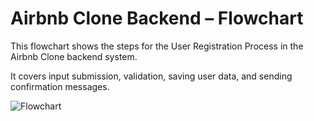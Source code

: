 # Airbnb Clone Backend – Flowchart

This flowchart shows the steps for the User Registration Process in the Airbnb Clone backend system.

It covers input submission, validation, saving user data, and sending confirmation messages.

![Flowchart](data-flow-diagram.png)
